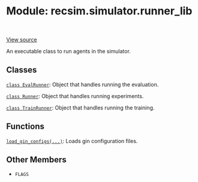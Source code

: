 <div itemscope itemtype="http://developers.google.com/ReferenceObject">
<meta itemprop="name" content="recsim.simulator.runner_lib" />
<meta itemprop="path" content="Stable" />
<meta itemprop="property" content="FLAGS"/>
</div>

# Module: recsim.simulator.runner_lib

<table class="tfo-notebook-buttons tfo-api" align="left">
</table>

<a target="_blank" href="https://github.com/google-research/recsim/recsim/simulator/runner_lib.py">View
source</a>

An executable class to run agents in the simulator.

<!-- Placeholder for "Used in" -->

## Classes

[`class EvalRunner`](../../recsim/simulator/runner_lib/EvalRunner.md): Object
that handles running the evaluation.

[`class Runner`](../../recsim/simulator/runner_lib/Runner.md): Object that
handles running experiments.

[`class TrainRunner`](../../recsim/simulator/runner_lib/TrainRunner.md): Object
that handles running the training.

## Functions

[`load_gin_configs(...)`](../../recsim/simulator/runner_lib/load_gin_configs.md):
Loads gin configuration files.

## Other Members

*   `FLAGS` <a id="FLAGS"></a>
